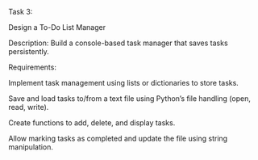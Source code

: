 Task 3:

Design a To-Do List
Manager


Description:
Build a console-based task manager that
saves tasks persistently.





Requirements:

Implement task management using lists
or dictionaries to store tasks.


Save and load tasks to/from a text file
using Python’s file handling (open, read,
write).


Create functions to add, delete, and
display tasks.


Allow marking tasks as completed and
update the file using string
manipulation.
